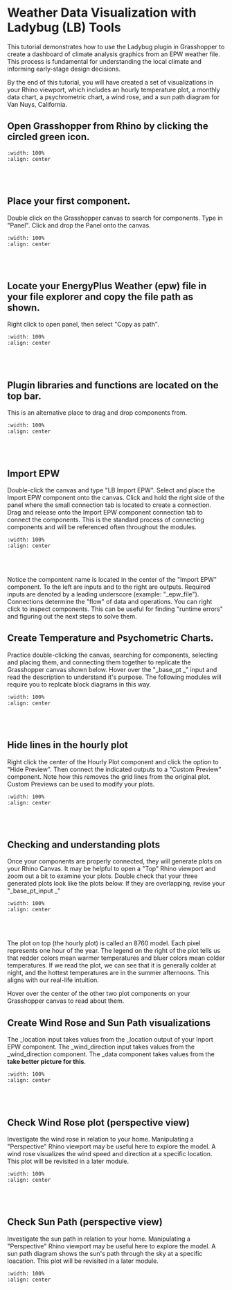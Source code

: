# Weather Data Visualization with Ladybug (LB) Tools

This tutorial demonstrates how to use the Ladybug plugin in Grasshopper to create a dashboard of climate analysis graphics from an EPW weather file. This process is fundamental for understanding the local climate and informing early-stage design decisions.

By the end of this tutorial, you will have created a set of visualizations in your Rhino viewport, which includes an hourly temperature plot, a monthly data chart, a psychrometric chart, a wind rose, and a sun path diagram for Van Nuys, California.

## Open Grasshopper from Rhino by clicking the circled green icon.
```{image} ../_static/shoebox1/shoebox1_1.png
:width: 100%
:align: center
```
<br/><br/>

## Place your first component.
Double click on the Grasshopper canvas to search for components. Type in "Panel". Click and drop the Panel onto the canvas. 

```{image} ../_static/shoebox1/shoebox1_2.png
:width: 100%
:align: center
```
<br/><br/>

## Locate your EnergyPlus Weather (epw) file in your file explorer and copy the file path as shown.
Right click to open panel, then select "Copy as path".

```{image} ../_static/shoebox1/shoebox1_3.png
:width: 100%
:align: center
```
<br/><br/>

## Plugin libraries and functions are located on the top bar. 
This is an alternative place to drag and drop components from. 

```{image} ../_static/shoebox1/shoebox1_4.png
:width: 100%
:align: center
```
<br/><br/>

## Import EPW
Double-click the canvas and type "LB Import EPW". Select and place the Import EPW component onto the canvas. Click and hold the right side of the panel where the small connection tab is located to create a connection. Drag and release onto the Import EPW component connection tab to connect the components. This is the standard process of connecting components and will be referenced often throughout the modules.

```{image} ../_static/shoebox1/shoebox1_5.png
:width: 100%
:align: center
```
<br/><br/>

Notice the compontent name is located in the center of the "Import EPW" component. To the left are inputs and to the right are outputs. Required inputs are denoted by a leading underscore (example: "_epw_file"). Connections determine the "flow" of data and operations. You can right click to inspect components. This can be useful for finding "runtime errors" and figuring out the next steps to solve them.

## Create Temperature and Psychometric Charts.
Practice double-clicking the canvas, searching for components, selecting and placing them, and connecting them together to replicate the Grasshopper canvas shown below. Hover over the "_base_pt _" input and read the description to understand it's purpose. The following modules will require you to replcate block diagrams in this way.

```{image} ../_static/shoebox1/shoebox1_6.png
:width: 100%
:align: center
```
<br/><br/>

## Hide lines in the hourly plot
Right click the center of the Hourly Plot component and click the option to "Hide Preview". Then connect the indicated outputs to a "Custom Preview" component. Note how this removes the grid lines from the original plot. Custom Previews can be used to modify your plots.

```{image} ../_static/shoebox1/shoebox1_7.png
:width: 100%
:align: center
```
<br/><br/>

## Checking and understanding plots
Once your components are properly connected, they will generate plots on your Rhino Canvas. It may be helpful to open a "Top" Rhino viewport and zoom out a bit to examine your plots. Double check that your three generated plots look like the plots below. If they are overlapping, revise your "_base_pt_input _"

```{image} ../_static/shoebox1/shoebox1_8.png
:width: 100%
:align: center
```
<br/><br/>

The plot on top (the hourly plot) is called an 8760 model. Each pixel represents one hour of the year. The legend on the right of the plot tells us that redder colors mean warmer temperatures and bluer colors mean colder temperatures. If we read the plot, we can see that it is generally colder at night, and the hottest temperatures are in the summer afternoons. This aligns with our real-life intuition.

Hover over the center of the other two plot components on your Grasshopper canvas to read about them. 

## Create Wind Rose and Sun Path visualizations
The _location input takes values from the _location output of your Inport EPW component. The _wind_direction input takes values from the _wind_direction component. The _data component takes values from the **take better picture for this**.

```{image} ../_static/shoebox1/shoebox1_9.png
:width: 100%
:align: center
```
<br/><br/>

## Check Wind Rose plot (perspective view)
Investigate the wind rose in relation to your home. Manipulating a "Perspective" Rhino viewport may be useful here to explore the model. A wind rose visualizes the wind speed and direction at a specific location. This plot will be revisited in a later module.

```{image} ../_static/shoebox1/shoebox1_10.png
:width: 100%
:align: center
```
<br/><br/>

## Check Sun Path (perspective view)
Investigate the sun path in relation to your home. Manipulating a "Perspective" Rhino viewport may be useful here to explore the model. A sun path diagram shows the sun's path through the sky at a specific loacation. This plot will be revisited in a later module.

```{image} ../_static/shoebox1/shoebox1_11.png
:width: 100%
:align: center
```
<br/><br/>

